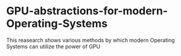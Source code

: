# GPU-abstractions-for-modern-Operating-Systems
This reasearch shows various methods by which modern Operating Systems can utilize the power of GPU
